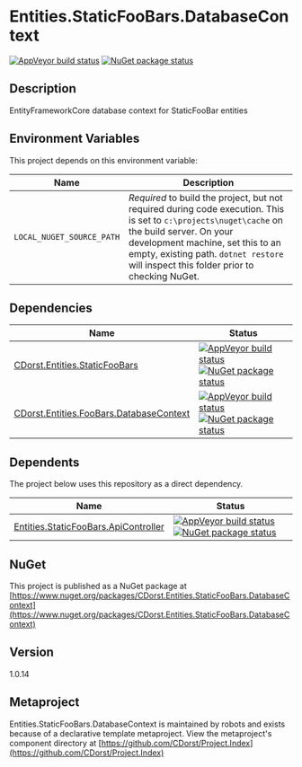 # Entities.StaticFooBars.DatabaseContext

[![AppVeyor build status](https://img.shields.io/appveyor/ci/cdorst/entities-staticfoobars-databasecontext.svg?label=AppVeyor&style=for-the-badge)](https://ci.appveyor.com/project/cdorst/entities-staticfoobars-databasecontext)
[![NuGet package status](https://img.shields.io/nuget/v/CDorst.Entities.StaticFooBars.DatabaseContext.svg?label=NuGet&style=for-the-badge)](https://www.nuget.org/packages/CDorst.Entities.StaticFooBars.DatabaseContext)

## Description

EntityFrameworkCore database context for StaticFooBar entities

## Environment Variables

This project depends on this environment variable:

Name | Description
---- | -----------
`LOCAL_NUGET_SOURCE_PATH` | *Required* to build the project, but not required during code execution. This is set to `c:\projects\nuget\cache` on the build server. On your development machine, set this to an empty, existing path. `dotnet restore` will inspect this folder prior to checking NuGet.

## Dependencies

Name | Status
---- | ------
[CDorst.Entities.StaticFooBars](https://github.com/CDorst/Entities.StaticFooBars) | [![AppVeyor build status](https://img.shields.io/appveyor/ci/cdorst/entities-staticfoobars.svg?label=AppVeyor&style=flat-square)](https://ci.appveyor.com/project/cdorst/entities-staticfoobars) [![NuGet package status](https://img.shields.io/nuget/v/CDorst.Entities.StaticFooBars.svg?label=NuGet&style=flat-square)](https://www.nuget.org/packages/CDorst.Entities.StaticFooBars)
[CDorst.Entities.FooBars.DatabaseContext](https://github.com/CDorst/Entities.FooBars.DatabaseContext) | [![AppVeyor build status](https://img.shields.io/appveyor/ci/cdorst/entities-foobars-databasecontext.svg?label=AppVeyor&style=flat-square)](https://ci.appveyor.com/project/cdorst/entities-foobars-databasecontext) [![NuGet package status](https://img.shields.io/nuget/v/CDorst.Entities.FooBars.DatabaseContext.svg?label=NuGet&style=flat-square)](https://www.nuget.org/packages/CDorst.Entities.FooBars.DatabaseContext)

## Dependents

The project below uses this repository as a direct dependency.

Name | Status
---- | ------
[Entities.StaticFooBars.ApiController](https://github.com/CDorst/Entities.StaticFooBars.ApiController) | [![AppVeyor build status](https://img.shields.io/appveyor/ci/cdorst/entities-staticfoobars-apicontroller.svg?label=AppVeyor&style=flat-square)](https://ci.appveyor.com/project/cdorst/entities-staticfoobars-apicontroller) [![NuGet package status](https://img.shields.io/nuget/v/CDorst.Entities.StaticFooBars.ApiController.svg?label=NuGet&style=flat-square)](https://www.nuget.org/packages/CDorst.Entities.StaticFooBars.ApiController)

## NuGet


This project is published as a NuGet package at [https://www.nuget.org/packages/CDorst.Entities.StaticFooBars.DatabaseContext](https://www.nuget.org/packages/CDorst.Entities.StaticFooBars.DatabaseContext)

## Version

1.0.14

## Metaproject

Entities.StaticFooBars.DatabaseContext is maintained by robots and exists because of a declarative template metaproject. View the metaproject's component directory at [https://github.com/CDorst/Project.Index](https://github.com/CDorst/Project.Index)

